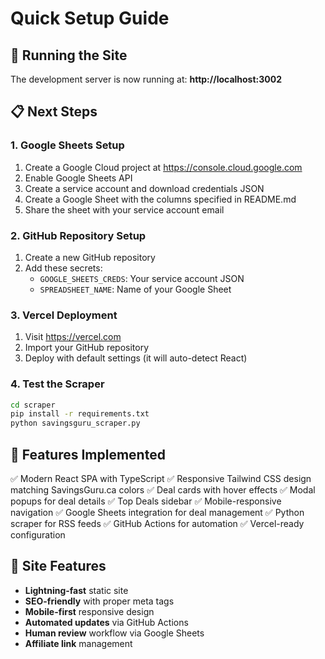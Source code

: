 # Quick Setup Guide

## 🚀 Running the Site

The development server is now running at: **http://localhost:3002**

## 📋 Next Steps

### 1. Google Sheets Setup
1. Create a Google Cloud project at https://console.cloud.google.com
2. Enable Google Sheets API
3. Create a service account and download credentials JSON
4. Create a Google Sheet with the columns specified in README.md
5. Share the sheet with your service account email

### 2. GitHub Repository Setup
1. Create a new GitHub repository
2. Add these secrets:
   - `GOOGLE_SHEETS_CREDS`: Your service account JSON
   - `SPREADSHEET_NAME`: Name of your Google Sheet

### 3. Vercel Deployment
1. Visit https://vercel.com
2. Import your GitHub repository
3. Deploy with default settings (it will auto-detect React)

### 4. Test the Scraper
```bash
cd scraper
pip install -r requirements.txt
python savingsguru_scraper.py
```

## 🎨 Features Implemented

✅ Modern React SPA with TypeScript
✅ Responsive Tailwind CSS design matching SavingsGuru.ca colors
✅ Deal cards with hover effects
✅ Modal popups for deal details
✅ Top Deals sidebar
✅ Mobile-responsive navigation
✅ Google Sheets integration for deal management
✅ Python scraper for RSS feeds
✅ GitHub Actions for automation
✅ Vercel-ready configuration

## 🎯 Site Features

- **Lightning-fast** static site
- **SEO-friendly** with proper meta tags
- **Mobile-first** responsive design
- **Automated updates** via GitHub Actions
- **Human review** workflow via Google Sheets
- **Affiliate link** management